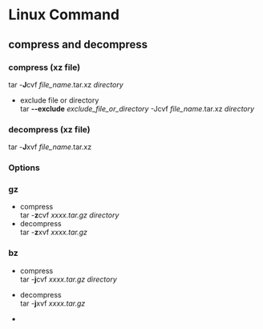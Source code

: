 # Linux Command #  
## compress and decompress ##  
### compress (xz file) ###  
tar -**J**cvf *file_name*.tar.xz *directory*  
- exclude file or directory  
tar **--exclude** *exclude_file_or_directory* -Jcvf *file_name*.tar.xz *directory*  

### decompress (xz file) ###  
tar -**J**xvf *file_name*.tar.xz  

### Options ###
### gz ###
- compress  
tar -**z**cvf *xxxx.tar.gz* *directory*
- decompress  
tar -**z**xvf *xxxx.tar.gz*

### bz ###
- compress  
tar -**j**cvf *xxxx.tar.gz* *directory*
- decompress  
tar -**j**xvf *xxxx.tar.gz*

- 

